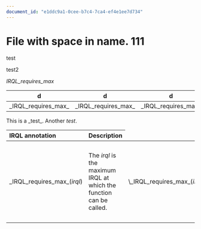 ```yaml
---
document_id: "e1ddc9a1-0cee-b7c4-7ca4-ef4e1ee7d734"
---
```


# File with space in name. 111

test


test2


<span>_IRQL_requires_max_</span>

| d | d | d |
| - | - | - |
| \_IRQL_requires_max_ | \_IRQL_requires_max_ | \_IRQL_requires_max_ |



<table>
<thead>
<tr class="header">
<th align="left">IRQL annotation</th>
<th align="left">Description</th>
</tr>
</thead>
<tbody>
<tr class="odd">
<td align="left"><p><span id="_IRQL_requires_max__irql_"></span><span id="_irql_requires_max__irql_"></span><span id="_IRQL_REQUIRES_MAX__IRQL_"></span>_IRQL_requires_max_(<em>irql</em>)</p></td>
<td align="left"><p>The <em>irql</em> is the maximum IRQL at which the function can be called.</p></td>
<td align="left"><p><span id="_IRQL_requires_max__irql_"></span><span id="_irql_requires_max__irql_"></span><span id="_IRQL_REQUIRES_MAX__IRQL_"></span>\_IRQL_requires_max_(<em>irql</em>)</p></td>
<td align="left"><p>The <em>irql</em> is the maximum IRQL at which the function can be called.</p></td>
</tr>
</tbody>

<p>This is a _test_.  Another <em>test</em>.</p>

